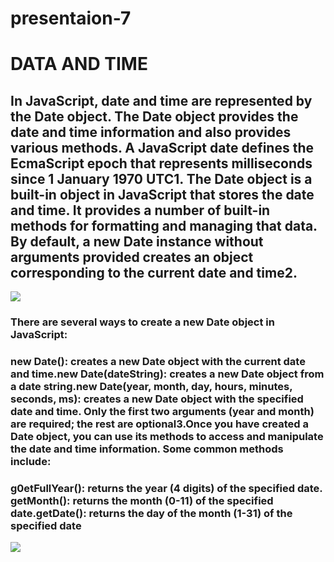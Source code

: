 # presentaion-7
# DATA AND TIME 

## In JavaScript, date and time are represented by the Date object. The Date object provides the date and time information and also provides various methods. A JavaScript date defines the EcmaScript epoch that represents milliseconds since 1 January 1970 UTC1. The Date object is a built-in object in JavaScript that stores the date and time. It provides a number of built-in methods for formatting and managing that data. By default, a new Date instance without arguments provided creates an object corresponding to the current date and time2.

![](https://th.bing.com/th/id/R.b123d275b75e792005eb4a2d445f6b3b?rik=E%2fZE5H0jEc1uvA&pid=ImgRaw&r=0)

### There are several ways to create a new Date object in JavaScript:

### new Date(): creates a new Date object with the current date and time.new Date(dateString): creates a new Date object from a date string.new Date(year, month, day, hours, minutes, seconds, ms): creates a new Date object with the specified date and time. Only the first two arguments (year and month) are required; the rest are optional3.Once you have created a Date object, you can use its methods to access and manipulate the date and time information. Some common methods include:

### g0etFullYear(): returns the year (4 digits) of the specified date. getMonth(): returns the month (0-11) of the specified date.getDate(): returns the day of the month (1-31) of the specified date

![](https://th.bing.com/th/id/R.51a1f51879c8b68581332bfdafdf323a?rik=%2bn3SNlr3bqcdcQ&pid=ImgRaw&r=0)

